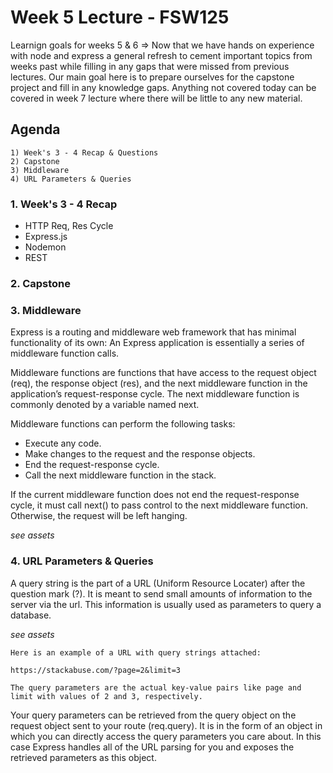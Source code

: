 # Week 5 Lecture - FSW125

Learnign goals for weeks 5 & 6 => Now that we have hands on experience with node and express a general refresh to cement important topics from weeks past while filling in any gaps that were missed from previous lectures. Our main goal here is to prepare ourselves for the capstone project and fill in any knowledge gaps. Anything not covered today can be covered in week 7 lecture where there will be little to any new material.

## Agenda

    1) Week's 3 - 4 Recap & Questions
    2) Capstone
    3) Middleware
    4) URL Parameters & Queries 

### 1. Week's 3 - 4 Recap

- HTTP Req, Res Cycle
- Express.js
- Nodemon
- REST

### 2. Capstone

### 3. Middleware

Express is a routing and middleware web framework that has minimal functionality of its own: An Express application is essentially a series of middleware function calls.

Middleware functions are functions that have access to the request object (req), the response object (res), and the next middleware function in the application’s request-response cycle. The next middleware function is commonly denoted by a variable named next.

Middleware functions can perform the following tasks:

- Execute any code.
- Make changes to the request and the response objects.
- End the request-response cycle.
- Call the next middleware function in the stack.

If the current middleware function does not end the request-response cycle, it must call next() to pass control to the next middleware function. Otherwise, the request will be left hanging.

*see assets*

### 4. URL Parameters & Queries

A query string is the part of a URL (Uniform Resource Locater) after the question mark (?). It is meant to send small amounts of information to the server via the url. This information is usually used as parameters to query a database.

*see assets*

    Here is an example of a URL with query strings attached:
    
    https://stackabuse.com/?page=2&limit=3

    The query parameters are the actual key-value pairs like page and limit with values of 2 and 3, respectively.

Your query parameters can be retrieved from the query object on the request object sent to your route (req.query). It is in the form of an object in which you can directly access the query parameters you care about. In this case Express handles all of the URL parsing for you and exposes the retrieved parameters as this object.
